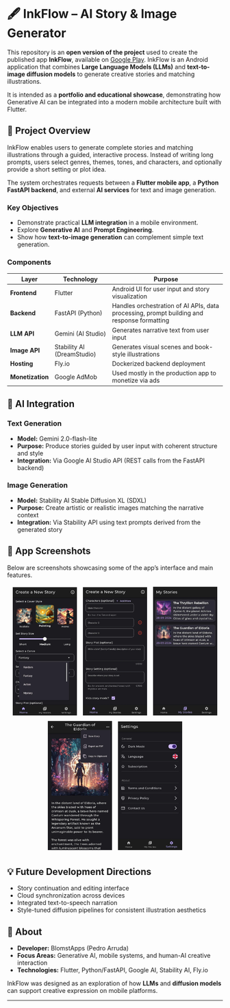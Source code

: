
# 🖋️ InkFlow – AI Story & Image Generator

This repository is an **open version of the project** used to create the published app **InkFlow**, available on [Google Play](https://play.google.com/store/apps/details?id=com.blomstapps.inkflow). InkFlow is an Android application that combines **Large Language Models (LLMs)** and **text-to-image diffusion models** to generate creative stories and matching illustrations.

It is intended as a **portfolio and educational showcase**, demonstrating how Generative AI can be integrated into a modern mobile architecture built with Flutter.



## 🧩 Project Overview

InkFlow enables users to generate complete stories and matching illustrations through a guided, interactive process.
Instead of writing long prompts, users select genres, themes, tones, and characters, and optionally provide a short setting or plot idea.

The system orchestrates requests between a **Flutter mobile app**, a **Python FastAPI backend**, and external **AI services** for text and image generation.

### Key Objectives

* Demonstrate practical **LLM integration** in a mobile environment.
* Explore **Generative AI** and **Prompt Engineering**.
* Show how **text-to-image generation** can complement simple text generation.



### Components

| Layer            | Technology                          | Purpose                                                                    |
| ---------------- | ----------------------------------- | -------------------------------------------------------------------------- |
| **Frontend**     | Flutter                             | Android UI for user input and story visualization         |
| **Backend**      | FastAPI (Python)                    | Handles orchestration of AI APIs, data processing, prompt building and response formatting |
| **LLM API**      | Gemini (AI Studio)      | Generates narrative text from user input                                   |
| **Image API**    | Stability AI (DreamStudio) | Generates visual scenes and book-style illustrations                       |
| **Hosting**      | Fly.io                              | Dockerized backend deployment                                              |
| **Monetization** | Google AdMob         | Used mostly in the production app to monetize via ads                      |



## 🧠 AI Integration

### Text Generation

* **Model:** Gemini 2.0-flash-lite
* **Purpose:** Produce stories guided by user input with coherent structure and style
* **Integration:** Via Google AI Studio API (REST calls from the FastAPI backend)

### Image Generation

* **Model:** Stability AI Stable Diffusion XL (SDXL)
* **Purpose:** Create artistic or realistic images matching the narrative context
* **Integration:** Via Stability API using text prompts derived from the generated story



## 📸 App Screenshots

Below are screenshots showcasing some of the app’s interface and main features.

<div align="center">
  <img src="frontend-flutter/assets/home_page.webp" alt="Home Screen" width="150" style="margin: 5px;">
  <img src="frontend-flutter/assets/home_page_2.webp" alt="Home Screen 2" width="150" style="margin: 5px;">
  <img src="frontend-flutter/assets/library_page.webp" alt="Library" width="150" style="margin: 5px;">
  <img src="frontend-flutter/assets/story_page.webp" alt="Story Page" width="150" style="margin: 5px;">
  <img src="frontend-flutter/assets/settings_page.webp" alt="Settings" width="150" style="margin: 5px;">
</div>


## 💡 Future Development Directions

* Story continuation and editing interface
* Cloud synchronization across devices
* Integrated text-to-speech narration
* Style-tuned diffusion pipelines for consistent illustration aesthetics



## 👥 About

- **Developer:** BlomstApps (Pedro Arruda)
- **Focus Areas:** Generative AI, mobile systems, and human-AI creative interaction
- **Technologies:** Flutter, Python/FastAPI, Google AI, Stability AI, Fly.io

InkFlow was designed as an exploration of how **LLMs** and **diffusion models** can support creative expression on mobile platforms.

---

